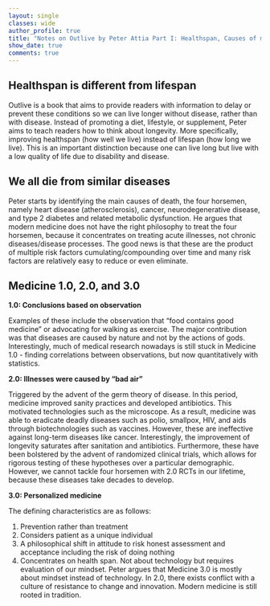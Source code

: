 ```yaml
---
layout: single
classes: wide
author_profile: true
title: "Notes on Outlive by Peter Attia Part I: Healthspan, Causes of mortality, and Medicine 1.0, 2.0 and 3.0"
show_date: true
comments: true
---
```


<h2> Healthspan is different from lifespan </h2>
Outlive is a book that aims to provide readers with information to delay or prevent these conditions so we can live longer without disease, rather than with disease. Instead of promoting a diet, lifestyle, or supplement, Peter aims to teach readers how to think about longevity. More specifically, improving healthspan (how well we live) instead of lifespan (how long we live). This is an important distinction because one can live long but live with a low quality of life due to disability and disease. 

<h2> We all die from similar diseases </h2>
Peter starts by identifying the main causes of death, the four horsemen, namely heart disease (atherosclerosis), cancer, neurodegenerative disease, and type 2 diabetes and related metabolic dysfunction. He argues that modern medicine does not have the right philosophy to treat the four horsemen, because it concentrates on treating acute illnesses, not chronic diseases/disease processes. The good news is that these are the product of multiple risk factors cumulating/compounding over time and many risk factors are relatively easy to reduce or even eliminate.

<h2> Medicine 1.0, 2.0, and 3.0 </h2>


<b> 1.0: Conclusions based on observation </b>

Examples of these include the observation that “food contains good medicine” or advocating for walking as exercise. The major contribution was that diseases are caused by nature and not by the actions of gods. Interestingly, much of medical research nowadays is still stuck in Medicine 1.0 - finding correlations between observations, but now quantitatively with statistics.

<b> 2.0: Illnesses were caused by “bad air” </b> 

Triggered by the advent of the germ theory of disease. In this period, medicine improved sanity practices and developed antibiotics. This motivated technologies such as the microscope. As a result, medicine was able to eradicate deadly diseases such as polio, smallpox, HIV, and aids through biotechnologies such as vaccines. However, these are ineffective against long-term diseases like cancer. Interestingly, the improvement of longevity saturates after sanitation and antibiotics. Furthermore, these have been bolstered by the advent of randomized clinical trials, which allows for rigorous testing of these hypotheses over a particular demographic. However, we cannot tackle four horsemen with 2.0 RCTs in our lifetime, because these diseases take decades to develop.

<b> 3.0: Personalized medicine </b> 

The defining characteristics are as follows: 
1. Prevention rather than treatment
2. Considers patient as a unique individual
3. A philosophical shift in attitude to risk honest assessment and acceptance including the risk of doing nothing
4. Concentrates on health span. Not about technology but requires evaluation of our mindset.
Peter argues that Medicine 3.0 is mostly about mindset instead of technology. In 2.0, there exists conflict with a culture of resistance to change and innovation. Modern medicine is still rooted in tradition.
